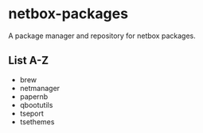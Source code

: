 # netbox-packages
A package manager and repository for netbox packages.

## List A-Z
- brew
- netmanager
- papernb
- qbootutils
- tseport
- tsethemes
